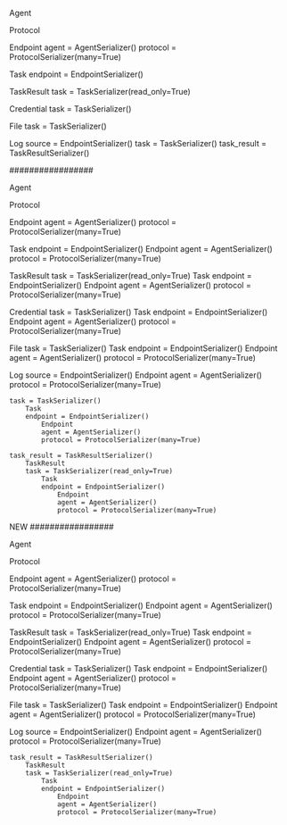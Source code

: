 Agent

Protocol

Endpoint
    agent = AgentSerializer()
    protocol = ProtocolSerializer(many=True)

Task
    endpoint = EndpointSerializer()

TaskResult
    task = TaskSerializer(read_only=True)

Credential
    task = TaskSerializer()

File
    task = TaskSerializer()

Log
    source = EndpointSerializer()
    task = TaskSerializer()
    task_result = TaskResultSerializer()







#################

Agent

Protocol

Endpoint
    agent = AgentSerializer()
    protocol = ProtocolSerializer(many=True)

Task
    endpoint = EndpointSerializer()
        Endpoint
        agent = AgentSerializer()
        protocol = ProtocolSerializer(many=True)

TaskResult
    task = TaskSerializer(read_only=True)
        Task
        endpoint = EndpointSerializer()
            Endpoint
            agent = AgentSerializer()
            protocol = ProtocolSerializer(many=True)

Credential
    task = TaskSerializer()
        Task
        endpoint = EndpointSerializer()
            Endpoint
            agent = AgentSerializer()
            protocol = ProtocolSerializer(many=True)

File
    task = TaskSerializer()
        Task
        endpoint = EndpointSerializer()
            Endpoint
            agent = AgentSerializer()
            protocol = ProtocolSerializer(many=True)

Log
    source = EndpointSerializer()
        Endpoint
        agent = AgentSerializer()
        protocol = ProtocolSerializer(many=True)

    task = TaskSerializer()
        Task
        endpoint = EndpointSerializer()
            Endpoint
            agent = AgentSerializer()
            protocol = ProtocolSerializer(many=True)

    task_result = TaskResultSerializer()
        TaskResult
        task = TaskSerializer(read_only=True)
            Task
            endpoint = EndpointSerializer()
                Endpoint
                agent = AgentSerializer()
                protocol = ProtocolSerializer(many=True)


NEW
#################

Agent

Protocol

Endpoint
    agent = AgentSerializer()
    protocol = ProtocolSerializer(many=True)

Task
    endpoint = EndpointSerializer()
        Endpoint
        agent = AgentSerializer()
        protocol = ProtocolSerializer(many=True)

TaskResult
    task = TaskSerializer(read_only=True)
        Task
        endpoint = EndpointSerializer()
            Endpoint
            agent = AgentSerializer()
            protocol = ProtocolSerializer(many=True)

Credential
    task = TaskSerializer()
        Task
        endpoint = EndpointSerializer()
            Endpoint
            agent = AgentSerializer()
            protocol = ProtocolSerializer(many=True)

File
    task = TaskSerializer()
        Task
        endpoint = EndpointSerializer()
            Endpoint
            agent = AgentSerializer()
            protocol = ProtocolSerializer(many=True)

Log
    source = EndpointSerializer()
        Endpoint
        agent = AgentSerializer()
        protocol = ProtocolSerializer(many=True)

    task_result = TaskResultSerializer()
        TaskResult
        task = TaskSerializer(read_only=True)
            Task
            endpoint = EndpointSerializer()
                Endpoint
                agent = AgentSerializer()
                protocol = ProtocolSerializer(many=True)

